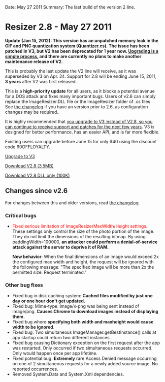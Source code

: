 Date: May 27 2011
Summary: The last build of the version 2 line.

# Resizer 2.8 - May 27 2011


**Update (Jan 15, 2012): This version has an unpatched memory leak in the GIF and PNG quantization system (Quantizer.cs). The issue has been patched in V3, but V2 has been deprecated for 1 year now. [Upgrading is a simple process](/docs/2to3/), and there are currently no plans to make another maintenance release of V2.**

This is probably the last update the V2 line will receive, as it was superseded by V3 on Apr. 24. Support for 2.8 will be ending June 15, 2011, **3 years** after V2 was first released.

This is a **high-priority update** for all users, as it blocks a potential avenue for a DOS attack and fixes many important bugs. Users of v2.6 can simply replace the ImageResizer.DLL file or the ImageResizer folder of .cs files. See [the changelog](/docs/v2/changelog) if you have an version prior to 2.6, as configuration changes may be required..


It is highly recommended that [you upgrade to V3 instead of V2.8, so you can continue to receive support and patches for the next few years](/docs/2to3/). V3 is designed for better performance, has an easier API, and is far more flexible. 

Existing users can upgrade before June 15 for only $40 using the discount code 60OFFLOYALTY.

<a href="/docs/2to3/" class="awesome green">Upgrade to V3</a>

<a href="http://downloads.imageresizing.net/ImageResizer2.8-full-may-27-2011.zip" class="awesome black">Download V2.8 (3.5MB)</a>

<a href="http://downloads.imageresizing.net/ImageResizer2.8-core-may-27-2011.zip" class="awesome black">Download V2.8 DLL only (100K)</a>


## Changes since v2.6

For changes between this and older versions,  read [the changelog](/docs/v2/changelog).

### Critical bugs

* <span style="color:red;">Fixed serious limitation of ImageResizerMaxWidth/Height settings.</span>  
  These settings only control the size of the photo portion of the image. They do not limit the dimensions of the resulting bitmap. By using paddingWidth=100000, **an attacker could perform a denial-of-service attack against the server to deprive it of RAM.**
  
  **New behavior**: When the final dimensions of an image would exceed 2x the configured max width and height, the request will be ignored with the following message: "The specified image will be more than 2x the permitted size. Request terminated."


### Other bug fixes

* Fixed bug in disk caching system: **Cached files modified by just one day or one hour don't get updated.**
* Fixed bug: Mime-type: image/x-png was being sent instead of image/png. **Causes Chrome to download images instead of displaying them.**
* Fixed bug where **specifying both width and maxheight would cause width to be ignored.**
* Fixed bug: Two simultaneous ImageManager.getBestInstance() calls at app startup could return two different instances.
* Fixed bug causing Dictionary exception on the first request after the app was restarted. Only occurred if two simultaneous requests occurred. Only would happen once per app lifetime. 
* Fixed potential bug: **Extremely** rare Access Denied message occurring on one of 2 simultaneous requests for a newly added source image. No reported occurrences.
* Removed System.Data and System.Xml dependencies.
